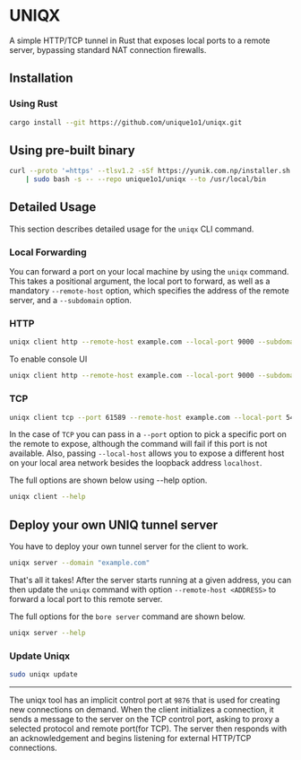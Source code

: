 
# UNIQX

A simple HTTP/TCP tunnel in Rust that exposes local ports to a remote server, bypassing standard NAT connection firewalls.

## Installation

### Using Rust 

```bash
cargo install --git https://github.com/unique1o1/uniqx.git 
```

## Using pre-built binary

```bash
curl --proto '=https' --tlsv1.2 -sSf https://yunik.com.np/installer.sh \
    | sudo bash -s -- --repo unique1o1/uniqx --to /usr/local/bin
```

## Detailed Usage

This section describes detailed usage for the `uniqx` CLI command.

### Local Forwarding

You can forward a port on your local machine by using the `uniqx` command. This takes a positional argument, the local port to forward, as well as a mandatory `--remote-host` option, which specifies the address of the remote server, and a `--subdomain` option.

### HTTP
```bash
uniqx client http --remote-host example.com --local-port 9000 --subdomain unique
```
To enable console UI
```bash
uniqx client http --remote-host example.com --local-port 9000 --subdomain unique --console
```

### TCP
```bash
uniqx client tcp --port 61589 --remote-host example.com --local-port 5432 --subdomain db
```

In the case of `TCP` you can pass in a `--port` option to pick a specific port on the remote to expose, although the command will fail if this port is not available. Also, passing `--local-host` allows you to expose a different host on your local area network besides the loopback address `localhost`.

The full options are shown below using --help option.

```bash
uniqx client --help
```

## Deploy your own UNIQ tunnel server
You have to deploy your own tunnel server for the client to work.

```bash
uniqx server --domain "example.com"
```

That's all it takes! After the server starts running at a given address, you can then update the `uniqx` command with option `--remote-host <ADDRESS>` to forward a local port to this remote server.

The full options for the `bore server` command are shown below.


```bash
uniqx server --help
```

### Update Uniqx

```bash
sudo uniqx update
```

---
The uniqx tool has an implicit control port at `9876` that is used for creating new connections on demand. When the client initializes a connection, it sends a message to the server on the TCP control port, asking to proxy a selected protocol and remote port(for TCP). The server then responds with an acknowledgement and begins listening for external HTTP/TCP connections.

